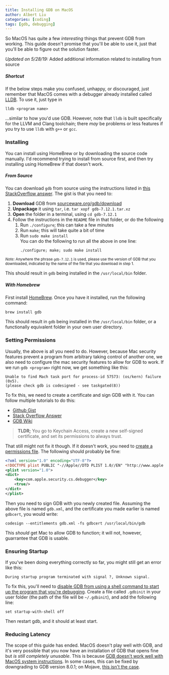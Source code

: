 ```yaml
---
title: Installing GDB on MacOS
author: Albert Liu
categories: [coding]
tags: [gdb, debugging]
---
```

So MacOS has quite a few *interesting* things that prevent GDB from working. This
guide doesn't promise that you'll be able to use it, just that you'll be able to figure
out the solution faster.

*Updated on 5/28/19:* Added additional information related to installing from source

##### Shortcut
If the below steps make you confused, unhappy, or discouraged, just remember that
MacOS comes with a debugger already installed called [LLDB][lldb-tutorial]. To
use it, just type in

```shell
lldb <program name>
```

...similar to how you'd use GDB. However, note that `lldb` is built specifically
for the LLVM and Clang toolchain; there *may* be problems or less features if
you try to use `lldb` with `g++` or `gcc`.

[lldb-tutorial]: https://lldb.llvm.org/tutorial.html

### Installing
You can install using HomeBrew or by downloading the source code manually. I'd
recommend trying to install from source first, and then try installing using HomeBrew
if that doesn't work.

##### From Source
You can download `gdb` from source using the instructions listed in
[this StackOverflow answer][install-gdb-high-sierra]. The gist is that you need to:

1. **Download** GDB from [sourceware.org/gdb/download][gdb-source-download]
2. **Unpackage** it using `tar`, i.e. `tar xopf gdb-7.12.1.tar.xz`
3. **Open** the folder in a terminal, using `cd gdb-7.12.1`
4. Follow the instructions in the `README` file in that folder, or do the following
   1. Run `./configure`; this can take a few minutes
   2. Run `make`; this will take quite a bit of time
   3. Run `sudo make install`  
      You can do the following to run all the above in one line:
      ```shell
      ./configure; make; sudo make install
      ```

<small><i>Note:</i> Anywhere the phrase `gdb-7.12.1` is used, please use the
version of GDB that you downloaded, indicated by the name of the file that you
download in step 1.</small>

This should result in `gdb` being installed in the `/usr/local/bin` folder.

[gdb-source-download]: https://www.sourceware.org/gdb/download/
[install-gdb-high-sierra]: https://stackoverflow.com/a/41966074

##### With Homebrew
First install [HomeBrew][homebrew]. Once you have it installed, run the following
command:

```shell
brew install gdb
```

This should result in `gdb` being installed in the `/usr/local/bin` folder, or
a functionally equivalent folder in your own user directory.

[homebrew]: https://brew.sh/

### Setting Permissions
Usually, the above is all you need to do. However, because Mac security features prevent
a program from arbitrary taking control of another one, we also need to configure
the mac security features to allow for GDB to work. If we run `gdb <program>` right now,
we get something like this:

```
Unable to find Mach task port for process-id 57573: (os/kern) failure (0x5).
(please check gdb is codesigned - see taskgated(8))
```

To fix this, we need to create a certificate and sign GDB with it. You can follow
multiple tutorials to do this:

* [Github Gist](https://gist.github.com/hlissner/898b7dfc0a3b63824a70e15cd0180154)
* [Stack Overflow Answer](https://stackoverflow.com/questions/18423124/please-check-gdb-is-codesigned-see-taskgated8-how-to-get-gdb-installed-w)
* [GDB Wiki](https://sourceware.org/gdb/wiki/PermissionsDarwin)

> **TLDR;** You go to Keychain Access, create a new self-signed certificate, and set
> its permissions to always trust.

That still might not fix it though. If it doesn't work, you need to
[create a permissions file][perm-file]. The following should probably be fine:

[perm-file]: https://stackoverflow.com/questions/52699661/macos-mojave-how-to-achieve-codesign-to-enable-debugging-gdb

```xml
<?xml version="1.0" encoding="UTF-8"?>
<!DOCTYPE plist PUBLIC "-//Apple//DTD PLIST 1.0//EN" "http://www.apple.com/DTDs/PropertyList-1.0.dtd">
<plist version="1.0">
<dict>
    <key>com.apple.security.cs.debugger</key>
    <true/>
</dict>
</plist>
```

Then you need to sign GDB with you newly created file. Assuming the above file
is named `gdb.xml`, and the certificate you made earlier is named `gdbcert`, you would write:

```shell
codesign --entitlements gdb.xml -fs gdbcert /usr/local/bin/gdb
```

This *should* get Mac to allow GDB to function; it will not, however, guarrantee
that GDB is usable.

### Ensuring Startup
If you've been doing everything correctly so far, you might still get an error like this:

```
During startup program terminated with signal ?, Unknown signal.
```

To fix this, you'll need to [disable GDB from using a shell command to start up
the program that you're debugging][dis-gdb-shell]. Create a file called `.gdbinit` in your user
folder (the path of the file will be `~/.gdbinit`), and add the following line:

[dis-gdb-shell]: https://github.com/Homebrew/homebrew-core/issues/5912

```shell
set startup-with-shell off
```

Then restart gdb, and it should at least start.

### Reducing Latency
The scope of this guide has ended. MacOS doesn't play well with GDB, and it's very
possible that you now have an installation of GDB that opens fine but *is still
completely unusable*. This is because [GDB doesn't work well with MacOS system
instructions][gdb-unusable]. In some cases, this can be fixed by downgrading to
GDB version 8.0.1; on Mojave, [this isn't the case][gdb-mojave-bad].

[gdb-unusable]: https://github.com/Homebrew/homebrew-core/issues/34750
[gdb-mojave-bad]: https://sourceware.org/bugzilla/show_bug.cgi?id=23949

